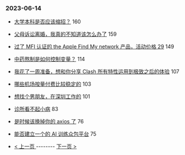 ### 2023-06-14 
- [大学本科是否应该缩招？](https://www.v2ex.com/t/948602) 160
- [父母诉讼离婚，我真的不知道该怎么办了](https://www.v2ex.com/t/948534) 159
- [过了 MFI 认证的 the Apple Find My network 产品，活动价格 29](https://www.v2ex.com/t/948578) 149
- [中药熬制是如何控制变量？](https://www.v2ex.com/t/948537) 114
- [我花了一周准备，想和你分享 Clash 所有特性运用到极致之后的体验](https://www.v2ex.com/t/948499) 107
- [哪些机场按量付费比较稳定的](https://www.v2ex.com/t/948533) 103
- [想找个男朋友，在深圳工作的](https://www.v2ex.com/t/948730) 101
- [诊所看不起小病](https://www.v2ex.com/t/948567) 83
- [是时候该换掉你的 axios 了](https://www.v2ex.com/t/948621) 76
- [能否建立一个的 AI 训练众包平台](https://www.v2ex.com/t/948555) 75 

- [ < 上一页 ](https://github.com/able8/v2ex-hot-record/blob/master/2023-06-13.md) -------- [ 下一页 > ](https://github.com/able8/v2ex-hot-record/blob/master/2023-06-15.md)